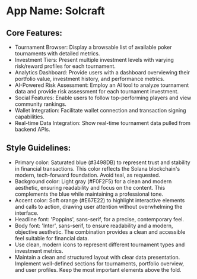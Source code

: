 # **App Name**: Solcraft

## Core Features:

- Tournament Browser: Display a browsable list of available poker tournaments with detailed metrics.
- Investment Tiers: Present multiple investment levels with varying risk/reward profiles for each tournament.
- Analytics Dashboard: Provide users with a dashboard overviewing their portfolio value, investment history, and performance metrics.
- AI-Powered Risk Assessment: Employ an AI tool to analyze tournament data and provide risk assessment for each tournament investment.
- Social Features: Enable users to follow top-performing players and view community rankings.
- Wallet Integration: Facilitate wallet connection and transaction signing capabilities.
- Real-time Data Integration: Show real-time tournament data pulled from backend APIs.

## Style Guidelines:

- Primary color: Saturated blue (#3498DB) to represent trust and stability in financial transactions. This color reflects the Solana blockchain's modern, tech-forward foundation. Avoid teal, as requested.
- Background color: Light gray (#F0F2F5) for a clean and modern aesthetic, ensuring readability and focus on the content. This complements the blue while maintaining a professional tone.
- Accent color: Soft orange (#E67E22) to highlight interactive elements and calls to action, drawing user attention without overwhelming the interface.
- Headline font: 'Poppins', sans-serif, for a precise, contemporary feel.
- Body font: 'Inter', sans-serif, to ensure readability and a modern, objective aesthetic. The combination provides a clean and accessible feel suitable for financial data.
- Use clean, modern icons to represent different tournament types and investment metrics.
- Maintain a clean and structured layout with clear data presentation. Implement well-defined sections for tournaments, portfolio overview, and user profiles. Keep the most important elements above the fold.